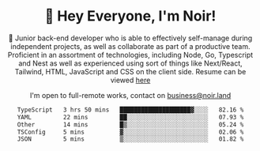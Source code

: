 <div align="center">

<h1 align="center">👋 Hey Everyone, I'm Noir! </h1>
  
<p>
  
 🎉 Junior back-end developer who is able to effectively self-manage during independent projects, as well as collaborate as part of a productive team. Proficient in an assortment of technologies, including Node, Go, Typescript and Nest as well as experienced using sort of things like Next/React, Tailwind, HTML, JavaScript and CSS on the client side. Resume can be viewed [here](https://cdn.noir.land/resume)

</p>
   
<p align="center">

  I'm open to full-remote works, contact on [business@noir.land](mailto:business@noir.land) 
 
 </p>
   

  
<!--START_SECTION:waka-->

```txt
TypeScript   3 hrs 50 mins   ████████████████████▓░░░░   82.16 %
YAML         22 mins         ██░░░░░░░░░░░░░░░░░░░░░░░   07.93 %
Other        14 mins         █▒░░░░░░░░░░░░░░░░░░░░░░░   05.24 %
TSConfig     5 mins          ▓░░░░░░░░░░░░░░░░░░░░░░░░   02.06 %
JSON         5 mins          ▒░░░░░░░░░░░░░░░░░░░░░░░░   01.82 %
```

<!--END_SECTION:waka-->
